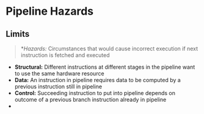 # Pipeline Hazards

## Limits

> **Hazards:* Circumstances that would cause incorrect execution if next instruction is fetched and executed

- **Structural:** Different instructions at different stages in the pipeline want to use the same hardware resource
- **Data:** An instruction in pipeline requires data to be computed by a previous instruction still in pipeline
- **Control:** Succeeding instruction to put into pipeline depends on outcome of a previous branch instruction already in pipeline
- 